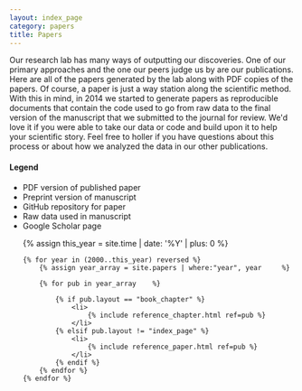 ```yaml
---
layout: index_page
category: papers
title: Papers
---
```


<div class="bibliography">

<div class="container-fluid">
	<div class="row">
		<div class="col-md-8">
			Our research lab has many ways of outputting our discoveries. One of our primary approaches and the one our peers judge us by are our publications. Here are all of the papers generated by the lab along with PDF copies of the papers. Of course, a paper is just a way station along the scientific method. With this in mind, in 2014 we started to generate papers as reproducible documents that contain the code used to go from raw data to the final version of the manuscript that we submitted to the journal for review. We'd love it if you were able to take our data or code and build upon it to help your scientific story. Feel free to holler if you have questions about this process or about how we analyzed the data in our other publications.
		</div>
		<div class="col-md-4">
			<div class="legend">
				<h4>Legend</h4>
				<ul>
					<li><i class="fa fa-file-pdf-o fa-lg"></i> PDF version of published paper</li>
					<li><i class="fa fa-paypal fa-lg"></i> Preprint version of manuscript</li>
					<li><i class="fa fa-github fa-lg" ></i> GitHub repository for paper</li>
					<li><i class="fa fa-table fa-lg" ></i> Raw data used in manuscript</li>
					<li><i class="ai ai-google-scholar ai-lg"></i> Google Scholar page</li>
				</ul>
			</div>
		</div>
	</div>
</div>
<ol reversed>
	{% assign this_year = site.time | date: '%Y' | plus: 0 %}

	{% for year in (2000..this_year) reversed %}
		{% assign year_array = site.papers | where:"year", year		%}

		{% for pub in year_array 	%}

			{% if pub.layout == "book_chapter" %}
				<li>
					{% include reference_chapter.html ref=pub %}
				</li>
			{% elsif pub.layout != "index_page" %}
				<li>
					{% include reference_paper.html ref=pub %}
				</li>
			{% endif %}
		{% endfor %}
	{% endfor %}
</ol>
</div>
